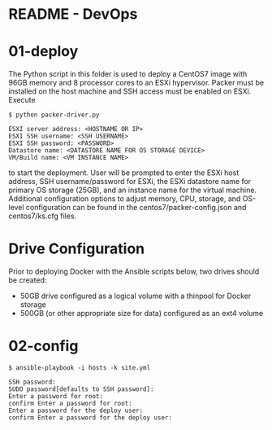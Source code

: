 # README - DevOps

# 01-deploy

The Python script in this folder is used to deploy a CentOS7 image with 96GB memory and 8 processor cores to an ESXi hypervisor. Packer must be installed on the host machine and SSH access must be enabled on ESXi. Execute 

```
$ python packer-driver.py

ESXI server address: <HOSTNAME OR IP>
ESXI SSH username: <SSH USERNAME>
ESXI SSH password: <PASSWORD>
Datastore name: <DATASTORE NAME FOR OS STORAGE DEVICE>
VM/Build name: <VM INSTANCE NAME>
```

to start the deployment. User will be prompted to enter the ESXi host address, SSH username/password for ESXi, the ESXi datastore name for primary OS storage (25GB), and an instance name for the virtual machine. Additional configuration options to adjust memory, CPU, storage, and OS-level configuration can be found in the centos7/packer-config.json and centos7/ks.cfg files.

# Drive Configuration

Prior to deploying Docker with the Ansible scripts below, two drives should be created:
* 50GB drive configured as a logical volume with a thinpool for Docker storage
* 500GB (or other appropriate size for data) configured as an ext4 volume

# 02-config

```
$ ansible-playbook -i hosts -k site.yml

SSH password:
SUDO password[defaults to SSH password]:
Enter a password for root:
confirm Enter a password for root:
Enter a password for the deploy user:
confirm Enter a password for the deploy user:
```